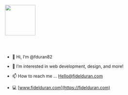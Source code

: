 <p align="left">
  <a href="https://fidelduran.com" target="_blank">
    <img width="100" src="https://fidelduran.com/images/logos/logo-blue-single.svg">
  </a>
</p>
<br></br>

- 👋 Hi, I’m @fduran82



- 👀 I’m interested in web development, design, and more!



- 📫 How to reach me ... Hello@fidelduran.com



- 💻 [www.fidelduran.com](https://fidelduran.com)


<!---

fduran82/fduran82 is a ✨ special ✨ repository because its `README.md` (this file) appears on your GitHub profile.
You can click the Preview link to take a look at your changes.

--->
